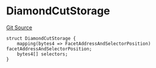 # DiamondCutStorage
[Git Source](https://github.com/thrackle-io/Tron_Internal/blob/2eb992c5f8a67ecb6f7fb3675bc386aaa483c728/src/economic/ruleStorage/RuleStorageDiamondLib.sol)


```solidity
struct DiamondCutStorage {
    mapping(bytes4 => FacetAddressAndSelectorPosition) facetAddressAndSelectorPosition;
    bytes4[] selectors;
}
```

